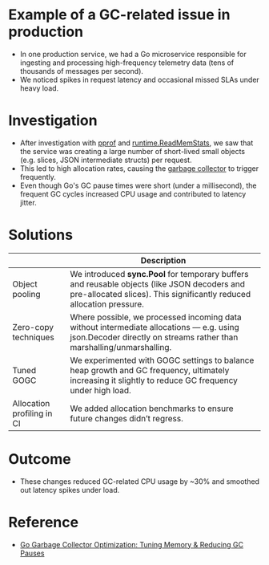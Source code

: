 # Example of a GC-related issue in production
- In one production service, we had a Go microservice responsible for ingesting and processing high-frequency telemetry data (tens of thousands of messages per second).
- We noticed spikes in request latency and occasional missed SLAs under heavy load.

# Investigation
- After investigation with [pprof](../pprof.md) and [runtime.ReadMemStats](../pprof.md), we saw that the service was creating a large number of short-lived small objects (e.g. slices, JSON intermediate structs) per request.
- This led to high allocation rates, causing the [garbage collector](../../GarbageCollector/Readme.md) to trigger frequently.
- Even though Go's GC pause times were short (under a millisecond), the frequent GC cycles increased CPU usage and contributed to latency jitter.

# Solutions

|                            | Description                                                                                                                                                           |
|----------------------------|-----------------------------------------------------------------------------------------------------------------------------------------------------------------------|
| Object pooling             | We introduced **sync.Pool** for temporary buffers and reusable objects (like JSON decoders and pre-allocated slices). This significantly reduced allocation pressure. |
| Zero-copy techniques       | Where possible, we processed incoming data without intermediate allocations — e.g. using json.Decoder directly on streams rather than marshalling/unmarshalling.      |
| Tuned GOGC                 | We experimented with GOGC settings to balance heap growth and GC frequency, ultimately increasing it slightly to reduce GC frequency under high load.                 |
| Allocation profiling in CI | We added allocation benchmarks to ensure future changes didn’t regress.                                                                                               |

# Outcome
- These changes reduced GC-related CPU usage by ~30% and smoothed out latency spikes under load.

# Reference
- [Go Garbage Collector Optimization: Tuning Memory & Reducing GC Pauses](https://medium.com/@jedwaltondev/deep-dive-into-gos-garbage-collector-tuning-memory-reducing-gc-pauses-e00c409f1d39)
